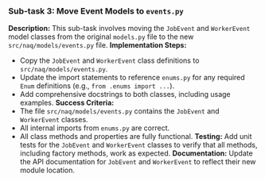 ### Sub-task 3: Move Event Models to `events.py`
**Description:** This sub-task involves moving the `JobEvent` and `WorkerEvent` model classes from the original `models.py` file to the new `src/naq/models/events.py` file.
**Implementation Steps:**
- Copy the `JobEvent` and `WorkerEvent` class definitions to `src/naq/models/events.py`.
- Update the import statements to reference `enums.py` for any required `Enum` definitions (e.g., `from .enums import ...`).
- Add comprehensive docstrings to both classes, including usage examples.
**Success Criteria:**
- The file `src/naq/models/events.py` contains the `JobEvent` and `WorkerEvent` classes.
- All internal imports from `enums.py` are correct.
- All class methods and properties are fully functional.
**Testing:** Add unit tests for the `JobEvent` and `WorkerEvent` classes to verify that all methods, including factory methods, work as expected.
**Documentation:** Update the API documentation for `JobEvent` and `WorkerEvent` to reflect their new module location.